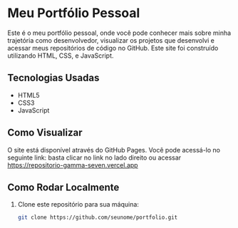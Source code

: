 # Meu Portfólio Pessoal

Este é o meu portfólio pessoal, onde você pode conhecer mais sobre minha trajetória como desenvolvedor, visualizar os projetos que desenvolvi e acessar meus repositórios de código no GitHub. Este site foi construído utilizando HTML, CSS, e JavaScript.

## Tecnologias Usadas
- HTML5
- CSS3
- JavaScript

## Como Visualizar
O site está disponível através do GitHub Pages. Você pode acessá-lo no seguinte link:
basta clicar no link no lado direito ou acessar https://repositorio-gamma-seven.vercel.app

## Como Rodar Localmente

1. Clone este repositório para sua máquina:
   ```bash
   git clone https://github.com/seunome/portfolio.git
